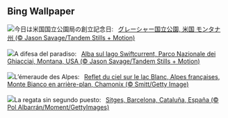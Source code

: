 ## Bing Wallpaper
![](https://www.bing.com/th?id=OHR.SwiftcurrentLake_JA-JP7854639610_UHD.jpg&w=1000)今日は米国国立公園局の創立記念日:&nbsp;&ensp;[グレーシャー国立公園, 米国 モンタナ州 (© Jason Savage/Tandem Stills + Motion)](https://www.bing.com/th?id=OHR.SwiftcurrentLake_JA-JP7854639610_UHD.jpg)
<br><br/>
![](https://www.bing.com/th?id=OHR.SwiftcurrentLake_IT-IT5489995070_UHD.jpg&w=1000)A difesa del paradiso:&nbsp;&ensp;[Alba sul lago Swiftcurrent, Parco Nazionale dei Ghiacciai, Montana, USA (© Jason Savage/Tandem Stills + Motion)](https://www.bing.com/th?id=OHR.SwiftcurrentLake_IT-IT5489995070_UHD.jpg)
<br><br/>
![](https://www.bing.com/th?id=OHR.TrailMontBlanc_FR-FR5602937641_UHD.jpg&w=1000)L’émeraude des Alpes:&nbsp;&ensp;[Reflet du ciel sur le lac Blanc, Alpes françaises, Monte Bianco en arrière-plan, Chamonix (© Smitt/Getty Image)](https://www.bing.com/th?id=OHR.TrailMontBlanc_FR-FR5602937641_UHD.jpg)
<br><br/>
![](https://www.bing.com/th?id=OHR.VelaAmericaCupBarcelona_ES-ES7829816830_UHD.jpg&w=1000)La regata sin segundo puesto:&nbsp;&ensp;[Sitges, Barcelona, Cataluña, España (© Pol Albarrán/Moment/GettyImages)](https://www.bing.com/th?id=OHR.VelaAmericaCupBarcelona_ES-ES7829816830_UHD.jpg)
<br><br/>
